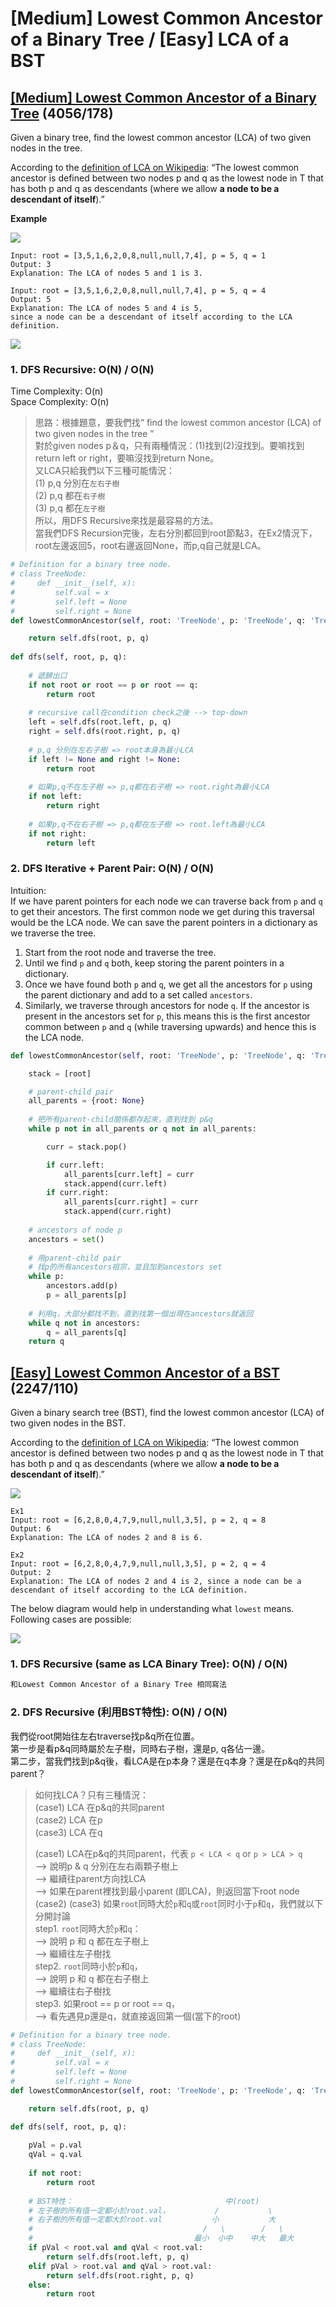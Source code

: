 # \[Medium\] Lowest Common Ancestor of a Binary Tree / \[Easy\] LCA of a BST

## [\[Medium\] Lowest Common Ancestor of a Binary Tree](https://leetcode.com/problems/lowest-common-ancestor-of-a-binary-tree/) \(4056/178\)

Given a binary tree, find the lowest common ancestor \(LCA\) of two given nodes in the tree.

According to the [definition of LCA on Wikipedia](https://en.wikipedia.org/wiki/Lowest_common_ancestor): “The lowest common ancestor is defined between two nodes p and q as the lowest node in T that has both p and q as descendants \(where we allow **a node to be a descendant of itself**\).”

**Example**

![](../../.gitbook/assets/image.png)

```text
Input: root = [3,5,1,6,2,0,8,null,null,7,4], p = 5, q = 1
Output: 3
Explanation: The LCA of nodes 5 and 1 is 3.
```

```text
Input: root = [3,5,1,6,2,0,8,null,null,7,4], p = 5, q = 4
Output: 5
Explanation: The LCA of nodes 5 and 4 is 5, 
since a node can be a descendant of itself according to the LCA definition.
```



![](../../.gitbook/assets/lowestcommonancestor.jpg)

### 1. DFS Recursive: O\(N\) / O\(N\)

Time Complexity: O\(n\)  
Space Complexity: O\(n\)

> 思路：根據題意，要我們找“ find the lowest common ancestor \(LCA\) of two given nodes in the tree ”  
> 對於given nodes p＆q，只有兩種情況：\(1\)找到\(2\)沒找到。要嘛找到return left or right，要嘛沒找到return None。  
> 又LCA只給我們以下三種可能情況：  
> \(1\) p,q 分別在`左右子樹`   
> \(2\) p,q 都在`右子樹`   
> \(3\) p,q 都在`左子樹`  
> 所以，用DFS Recursive來找是最容易的方法。  
> 當我們DFS Recursion完後，左右分別都回到root節點3，在Ex2情況下，root左邊返回5，root右邊返回None，而p,q自己就是LCA。

```python
# Definition for a binary tree node.
# class TreeNode:
#     def __init__(self, x):
#         self.val = x
#         self.left = None
#         self.right = None
def lowestCommonAncestor(self, root: 'TreeNode', p: 'TreeNode', q: 'TreeNode') -> 'TreeNode':

    return self.dfs(root, p, q)
    
def dfs(self, root, p, q):
    
    # 遞歸出口
    if not root or root == p or root == q:
        return root
        
    # recursive call在condition check之後 --> top-down  
    left = self.dfs(root.left, p, q)
    right = self.dfs(root.right, p, q)
    
    # p,q 分別在左右子樹 => root本身為最小LCA
    if left != None and right != None:
        return root
        
    # 如果p,q不在左子樹 => p,q都在右子樹 => root.right為最小LCA 
    if not left:
        return right
        
    # 如果p,q不在右子樹 => p,q都在左子樹 => root.left為最小LCA
    if not right:
        return left

```

### 2. DFS Iterative + Parent Pair:     O\(N\) / O\(N\)

Intuition:   
If we have parent pointers for each node we can traverse back from `p` and `q` to get their ancestors. The first common node we get during this traversal would be the LCA node. We can save the parent pointers in a dictionary as we traverse the tree.

1. Start from the root node and traverse the tree.
2. Until we find `p` and `q` both, keep storing the parent pointers in a dictionary.
3. Once we have found both `p` and `q`, we get all the ancestors for `p` using the parent dictionary and add to a set called `ancestors`.
4. Similarly, we traverse through ancestors for node `q`. If the ancestor is present in the ancestors set for `p`, this means this is the first ancestor common between `p` and `q` \(while traversing upwards\) and hence this is the LCA node.

```python
def lowestCommonAncestor(self, root: 'TreeNode', p: 'TreeNode', q: 'TreeNode') -> 'TreeNode':

    stack = [root]

    # parent-child pair
    all_parents = {root: None}
    
    # 把所有parent-child關係都存起來，直到找到 p&q
    while p not in all_parents or q not in all_parents:

        curr = stack.pop()

        if curr.left:
            all_parents[curr.left] = curr
            stack.append(curr.left)
        if curr.right:
            all_parents[curr.right] = curr
            stack.append(curr.right)
    
    # ancestors of node p
    ancestors = set()
    
    # 用parent-child pair
    # 找p的所有ancestors祖宗，並且加到ancestors set
    while p:
        ancestors.add(p)
        p = all_parents[p]
    
    # 利用q，大部分都找不到，直到找第一個出現在ancestors就返回
    while q not in ancestors:
        q = all_parents[q]
    return q
```

## [\[Easy\] Lowest Common Ancestor of a BST](https://leetcode.com/problems/lowest-common-ancestor-of-a-binary-search-tree/)    \(2247/110\)

Given a binary search tree \(BST\), find the lowest common ancestor \(LCA\) of two given nodes in the BST.

According to the [definition of LCA on Wikipedia](https://en.wikipedia.org/wiki/Lowest_common_ancestor): “The lowest common ancestor is defined between two nodes p and q as the lowest node in T that has both p and q as descendants \(where we allow **a node to be a descendant of itself**\).”



![](https://gblobscdn.gitbook.com/assets%2F-M5JC8imwSUnef3zjvhP%2F-MWLQ9-l-UgYwZn-wdRK%2F-MWQCEbVP65ywCWwLRhP%2Fimage.png?alt=media&token=5c90eb76-c9a9-4d0e-a390-270482a3ba57)

```text
Ex1
Input: root = [6,2,8,0,4,7,9,null,null,3,5], p = 2, q = 8
Output: 6
Explanation: The LCA of nodes 2 and 8 is 6.
```

```text
Ex2
Input: root = [6,2,8,0,4,7,9,null,null,3,5], p = 2, q = 4
Output: 2
Explanation: The LCA of nodes 2 and 4 is 2, since a node can be a descendant of itself according to the LCA definition.
```

The below diagram would help in understanding what `lowest` means. Following cases are possible:

![](../../.gitbook/assets/image%20%2843%29.png)

### 1. DFS Recursive \(same as LCA Binary Tree\): O\(N\) / O\(N\)

```python
和Lowest Common Ancestor of a Binary Tree 相同寫法
```

### 2. DFS Recursive \(利用BST特性\):   O\(N\) / O\(N\)

我們從root開始往左右traverse找p&q所在位置。  
第一步是看p&q同時屬於左子樹，同時右子樹，還是p, q各佔一邊。  
第二步，當我們找到p&q後，看LCA是在p本身？還是在q本身？還是在p&q的共同parent？

> 如何找LCA？只有三種情況：  
> \(case1\) LCA 在p&q的共同parent      
> \(case2\) LCA 在p                                  
> \(case3\) LCA 在q   
>   
> \(case1\) LCA在p&q的共同parent，代表 `p < LCA < q` or `p > LCA > q`  
>       --&gt; 說明p & q 分別在左右兩顆子樹上  
>       --&gt; 繼續往parent方向找LCA   
>       --&gt; 如果在parent裡找到最小parent \(即LCA\)，則返回當下root node   
> \(case2\) \(case3\)  如果`root`同時大於`p`和`q`或`root`同时小于`p`和`q`，我們就以下分開討論  
>       step1. `root`同時大於`p`和`q`：  
>                --&gt; 說明 p 和 q 都在左子樹上  
>                --&gt; 繼續往左子樹找   
>       step2.  `root`同時小於`p`和`q`，  
>                --&gt; 說明 p 和 q 都在右子樹上  
>                --&gt; 繼續往右子樹找  
>       step3.   如果root == p or root == q，  
>                 --&gt; 看先遇見p還是q，就直接返回第一個\(當下的root\)

```python
# Definition for a binary tree node.
# class TreeNode:
#     def __init__(self, x):
#         self.val = x
#         self.left = None
#         self.right = None
def lowestCommonAncestor(self, root: 'TreeNode', p: 'TreeNode', q: 'TreeNode') -> 'TreeNode':

    return self.dfs(root, p, q)

def dfs(self, root, p, q):
    
    pVal = p.val
    qVal = q.val
    
    if not root:
        return root
        
    # BST特性：                                  中(root)
    # 左子樹的所有值一定都小於root.val，          /           \
    # 右子樹的所有值一定都大於root.val           小           大 
    #                                      /   \        /   \
    #                                    最小  小中    中大   最大
    if pVal < root.val and qVal < root.val:
        return self.dfs(root.left, p, q)
    elif pVal > root.val and qVal > root.val:
        return self.dfs(root.right, p, q)
    else:
        return root    
```

